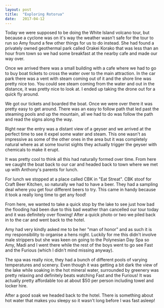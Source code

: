 ```yaml
---
layout: post
title:  "Exploring Rotorua"
date:   2017-04-12
---
```


Today we were supposed to be doing the White Island volcano tour, but because a
cyclone was on it's way the weather wasn't safe for the tour to run so Amy found
a few other things for us to do instead. She had found a privately owned
geothermal park called Orakei Korako that was less than an hour from town so we
had some breakfast at the nearby cafe and made our way over.

Once we arrived there was a small building with a cafe where we had to go to buy
boat tickets to cross the water over to the main attraction. In the car park
there was a vent with steam coming out of it and the shore line was pretty nice
too. You could see steam coming from the water and out in the distance, it was
pretty nice to look at. I ended up taking the drone out for a quick fly around.

We got our tickets and boarded the boat. Once we were over there it was pretty
easy to get around. There was an easy to follow path that led past the steaming
pools and up the mountain, all we had to do was follow the path and read the
signs along the way.

Right near the entry was a distant view of a geyser and we arrived at the
perfect time to see it expel some water and steam. This one wasn't as
impressive as some of the other ones in the area but it was completely natural
where as at some tourist sights they actually trigger the geyser with chemicals
to make it erupt.

It was pretty cool to think all this had naturally formed over time. From here
we caught the boat back to our car and headed back to town where we met up with
Anthony's parents for lunch.

For lunch we stopped at a place called CBK in "Eat Streat". CBK stoof for Craft
Beer Kitchen, so naturally we had to have a beer. They had a sampling deal where
you get four different beers to try. This came in handy because it took a really
long time to get any food!

From here, we wanted to take a quick stop by the lake to see just how bad the
flooding had been due to this bad weather than cancelled our tour today and it
was definitely over flowing! After a quick photo or two we piled back in to the
car and went back to the hotel.

Amy had very kindly asked me to be her "man of honor" and as such it is my
responsibility to organise a hens night. Luckily for me this didn't involve
male strippers but she was keen on going to the Polynesian Day Spa so Amy, Madi
and I went there while the rest of the boys went to go see Fast and the Furious
(which I didn't mind missing anyway).

The spa was really nice, they had a bunch of different pools of varying
temperatures and scenery. Even though it was getting a bit dark the view of the
lake while soaking in the hot mineral water, surrounded by greenery was pretty
relaxing and definitely beats watching Fast and the Furious! It was actually
pretty affordable too at about $50 per person including towel and locker hire.

After a good soak we headed back to the hotel. There is something about hot
water that makes you sleepy so it wasn't long before I was fast asleep!
